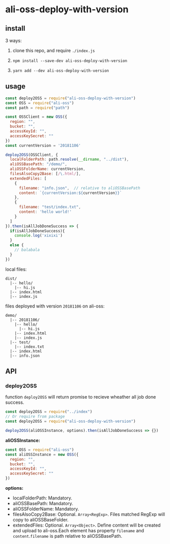 # ali-oss-deploy-with-version

## install

3 ways:

1. clone this repo, and require `./index.js`

2. `npm install --save-dev ali-oss-deploy-with-version`

3. `yarn add --dev ali-oss-deploy-with-version`

## usage

```js
const deploy2OSS = require("ali-oss-deploy-with-version")
const OSS = require("ali-oss")
const path = require("path")

const OSSClient = new OSS({
  region: "",
  bucket: "",
  accessKeyId: "",
  accessKeySecret: ""
})
const currentVersion = '20181106'

deploy2OSS(OSSClient, {
  localFolderPath: path.resolve(__dirname, "../dist"),
  aliOSSBasePath: "/demo/",
  aliOSSFolderName: currentVersion,
  filesAlsoCopy2Base: [/\.html/],
  extendedFiles: [
    {
      filename: "info.json",  // relative to aliOSSBasePath
      content: `{currentVersion:${currentVersion}}`
    },
    {
      filename: "test/index.txt",
      content: 'hello world!'
    }
  ]
}).then(isAllJobDoneSuccess => {
  if(isAllJobDoneSuccess){
    console.log('xixixi')
  }
  else {
    // balabala
  }
})
```

local files:

```
dist/
  |-- hello/
    |-- hi.js
  |-- index.html
  |-- index.js
```

files deployed with version `20181106` on ali-oss:

```
demo/
  |-- 20181106/
    |-- hello/
      |-- hi.js
    |-- index.html
    |-- index.js
  |-- test/
    |-- index.txt
  |-- index.html
  |-- info.json
```

## API

### deploy2OSS

function `deploy2OSS` will return promise to recieve wheather all job done success.

```js
const deploy2OSS = require("../index")
// Or require from package
const deploy2OSS = require("ali-oss-deploy-with-version")

deploy2OSS(aliOSSInstance, options).then(isAllJobDoneSuccess => {})
```

**aliOSSInstance:**

```js
const OSS = require("ali-oss")
const aliOSSInstance = new OSS({
  region: "",
  bucket: "",
  accessKeyId: "",
  accessKeySecret: ""
})
```

**options:**

- localFolderPath:
  Mandatory.
- aliOSSBasePath:
  Mandatory.
- aliOSSFolderName:
  Mandatory.
- filesAlsoCopy2Base:
  Optional.
  `Array<RegExp>`. Files matched RegExp will copy to aliOSSBaseFolder.
- extendedFiles:
  Optional.
  `Array<Object>`. Define content will be created and upload to ali-oss.Each element has property `filename` and `content`.`filename` is path relative to aliOSSBasePath.
